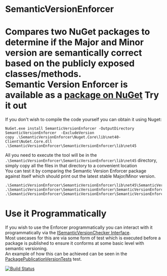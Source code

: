 SemanticVersionEnforcer
=======================
Compares two NuGet packages to determine if the Major and Minor version are semantically correct based on the publicly exposed classes/methods.  
Semantic Version Enforcer is available as a [package on NuGet](https://www.nuget.org/packages/SemanticVersionEnforcer/)
Try it out
==========
If you don't wish to compile the code yourself you can obtain it using Nuget:
```
NuGet.exe install SemanticVersionEnforcer -OutputDirectory SemanticVersionEnforcer  -ExcludeVersion
copy .\SemanticVersionEnforcer\Nuget.Core\lib\net40-Client\NuGet.Core.dll .\SemanticVersionEnforcer\SemanticVersionEnforcer\lib\net45
```
All you need to execute the tool will be in the `.\SemanticVersionEnforcer\SemanticVersionEnforcer\lib\net45` directory, simply copy all the files in that directory to a convenient location  
You can test it by comparing the Semantic Version Enforcer package against itself which should print out the latest stable Major/Minor version.
```
.\SemanticVersionEnforcer\SemanticVersionEnforcer\lib\net45\SemanticVersionEnforcer .\SemanticVersionEnforcer\SemanticVersionEnforcer\SemanticVersionEnforcer.nupkg .\SemanticVersionEnforcer\SemanticVersionEnforcer\SemanticVersionEnforcer.nupkg
```

Use it Programmatically
=======================
If you wish to use the Enforcer programmatically you can interact with it programmatically via the [ISemanticVersionChecker Interface](https://github.com/mcgin/SemanticVersionEnforcer/blob/master/SemanticVersionEnforcer.Core/ISemanticVersionChecker.cs).  
Most usecases for this are via some form of test which is executed before a package is published to ensure it conforms at some basic level with semantic versioning.  
An example of how this can be achieved can be seen in the [PackagePublicationVersionTests](https://github.com/mcgin/SemanticVersionEnforcer/blob/master/SemanticVersionEnforcer.Tests/PackagePublicationVersionTests.cs) test.  

[![Build Status](https://travis-ci.org/mcgin/SemanticVersionEnforcer.svg?branch=master)](https://travis-ci.org/mcgin/SemanticVersionEnforcer)